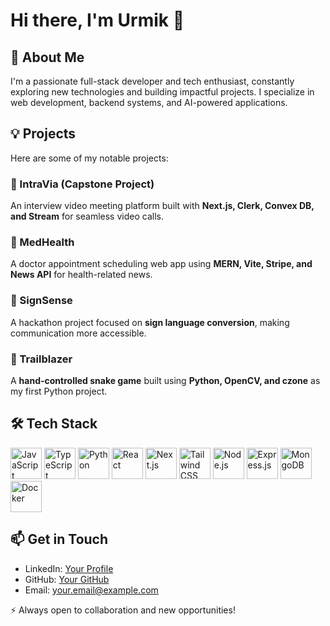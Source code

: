 # Hi there, I'm Urmik 👋

## 🚀 About Me
I'm a passionate full-stack developer and tech enthusiast, constantly exploring new technologies and building impactful projects. I specialize in web development, backend systems, and AI-powered applications.

## 💡 Projects
Here are some of my notable projects:

### 🔹 IntraVia (Capstone Project)
An interview video meeting platform built with **Next.js, Clerk, Convex DB, and Stream** for seamless video calls.

### 🔹 MedHealth
A doctor appointment scheduling web app using **MERN, Vite, Stripe, and News API** for health-related news.

### 🔹 SignSense
A hackathon project focused on **sign language conversion**, making communication more accessible.

### 🔹 Trailblazer
A **hand-controlled snake game** built using **Python, OpenCV, and czone** as my first Python project.

## 🛠️ Tech Stack
<p align="left">
  <img src="https://cdn.jsdelivr.net/gh/devicons/devicon/icons/javascript/javascript-original.svg" width="50" height="50" alt="JavaScript"/>
  <img src="https://cdn.jsdelivr.net/gh/devicons/devicon/icons/typescript/typescript-original.svg" width="50" height="50" alt="TypeScript"/>
  <img src="https://cdn.jsdelivr.net/gh/devicons/devicon/icons/python/python-original.svg" width="50" height="50" alt="Python"/>
  <img src="https://cdn.jsdelivr.net/gh/devicons/devicon/icons/react/react-original.svg" width="50" height="50" alt="React"/>
  <img src="https://cdn.jsdelivr.net/gh/devicons/devicon/icons/nextjs/nextjs-original.svg" width="50" height="50" alt="Next.js"/>
  <img src="https://cdn.jsdelivr.net/gh/devicons/devicon/icons/tailwindcss/tailwindcss-original.svg" width="50" height="50" alt="Tailwind CSS"/>
  <img src="https://cdn.jsdelivr.net/gh/devicons/devicon/icons/nodejs/nodejs-original.svg" width="50" height="50" alt="Node.js"/>
  <img src="https://cdn.jsdelivr.net/gh/devicons/devicon/icons/express/express-original.svg" width="50" height="50" alt="Express.js"/>
  <img src="https://cdn.jsdelivr.net/gh/devicons/devicon/icons/mongodb/mongodb-original.svg" width="50" height="50" alt="MongoDB"/>
  <img src="https://cdn.jsdelivr.net/gh/devicons/devicon/icons/docker/docker-original.svg" width="50" height="50" alt="Docker"/>
</p>

## 📫 Get in Touch
- LinkedIn: [Your Profile](https://linkedin.com/in/yourprofile)
- GitHub: [Your GitHub](https://github.com/yourusername)
- Email: your.email@example.com

⚡ Always open to collaboration and new opportunities!

<!--
**DevUrmik/DevUrmik** is a ✨ _special_ ✨ repository because its `README.md` (this file) appears on your GitHub profile.

Here are some ideas to get you started:

- 🔭 I’m currently working on ...
- 🌱 I’m currently learning ...
- 👯 I’m looking to collaborate on ...
- 🤔 I’m looking for help with ...
- 💬 Ask me about ...
- 📫 How to reach me: ...
- 😄 Pronouns: ...
- ⚡ Fun fact: ...
-->
